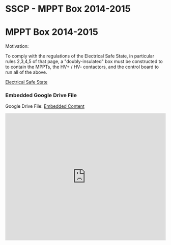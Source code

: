 # SSCP - MPPT Box 2014-2015

# MPPT Box 2014-2015

Motivation:

To comply with the regulations of the Electrical Safe State, in particular rules 2,3,4,5 of that page, a "doubly-insulated" box must be constructed to to contain the MPPTs, the HV+ / HV- contactors, and the control board to run all of the above. 

[Electrical Safe State](/home/sscp-2014-2015/electrical-2014-2015/electrical-planning/electrical-safe-state)

[](https://drive.google.com/folderview?id=1J9LiVeWKszMKR3BAnLSNpv47y8LVbxnv)

### Embedded Google Drive File

Google Drive File: [Embedded Content](https://drive.google.com/embeddedfolderview?id=1J9LiVeWKszMKR3BAnLSNpv47y8LVbxnv#list)

<iframe width="100%" height="400" src="https://drive.google.com/embeddedfolderview?id=1J9LiVeWKszMKR3BAnLSNpv47y8LVbxnv#list" frameborder="0"></iframe>

